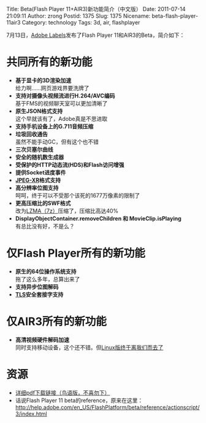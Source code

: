 Title: Beta(Flash Player 11+AIR3)新功能简介（中文版）
Date: 2011-07-14 21:09:11
Author: zrong
Postid: 1375
Slug: 1375
Nicename: beta-flash-player-11air3
Category: technology
Tags: 3d, air, flashplayer

7月13日，[Adobe Labels](http://labs.adobe.com/)发布了Flash Player 11和AIR3的Beta，简介如下：

# 共同所有的新功能

-   **基于显卡的3D渲染加速**  
    给力啊……网页游戏界要洗牌了
-   **支持对摄像头视频流进行H.264/AVC编码**  
    基于FMS的视频聊天室可以更加清晰了
-   **原生JSON格式支持**  
    这个早就该有了，Adobe真是不思进取
-   **支持手机设备上的G.711音频压缩**
-   **垃圾回收通告**  
    虽然不能手动GC，但有这个也不错
-   **三次贝塞尔曲线**
-   **安全的随机数生成器**
-   **受保护的HTTP动态流(HDS)和Flash访问增强**
-   **提供Socket进度事件**
-   **[JPEG-XR](http://zh.wikipedia.org/wiki/JPEG_XR)格式支持**
-   **高分辨率位图支持**  
    呵呵，终于可以不受那个该死的1677万像素的限制了
-   **更高压缩比的SWF格式**  
    改为[LZMA（7z）](http://zh.wikipedia.org/wiki/LZMA)压缩了，压缩比高达40%
-   **DisplayObjectContainer.removeChildren 和 MovieClip.isPlaying**  
    有总比没有好，不是么？

# 仅Flash Player所有的新功能

-   **原生的64位操作系统支持**  
    拖了这么多年，总算出来了
-   **支持异步位图解码**
-   **[TLS](http://zh.wikipedia.org/wiki/TLS)安全套接字支持**

# 仅AIR3所有的新功能

-   **高清视频硬件解码加速**  
    同时支持移动设备，这个还不错。但[Linux版终于离我们而去了](http://zengrong.net/post/1349.htm)

# 资源

- [详细pdf下载链接（鸟语版，不喜勿下）](http://download.macromedia.com/pub/labs/flashplatformruntimes/shared/flashplayer11_air3_b1_releasenotes_071311.pdf)
- 话说Flash Player 11 beta的reference，原来在这里：<http://help.adobe.com/en_US/FlashPlatform/beta/reference/actionscript/3/index.html>

